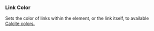 ### Link Color
Sets the color of links within the element, or the link itself, to available [Calcite colors.](/colors)